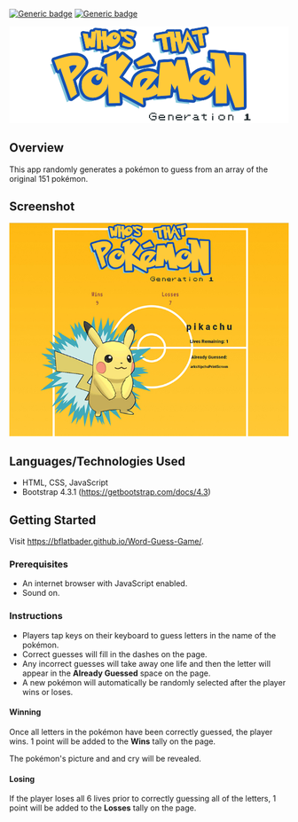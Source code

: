 [![Generic badge](https://img.shields.io/badge/Portfolio-Red.svg)](https://bflatbader.github.io/)
[![Generic badge](https://img.shields.io/badge/LinkedIn-Blue.svg)](https://www.linkedin.com/in/bishop-bader/)

<p align="center">
    <img src="assets/images/gametitle.png" alt="Logo"><br>
</p>

## Overview
This app randomly generates a pokémon to guess from an array of the original 151 pokémon. 

## Screenshot
![screenshot](/assets/images/screenshot.jpg)

## Languages/Technologies Used
- HTML, CSS, JavaScript
- Bootstrap 4.3.1 (https://getbootstrap.com/docs/4.3)

## Getting Started
Visit https://bflatbader.github.io/Word-Guess-Game/.

### Prerequisites
- An internet browser with JavaScript enabled. 
- Sound on.

### Instructions
- Players tap keys on their keyboard to guess letters in the name of the pokémon.
- Correct guesses will fill in the dashes on the page.
- Any incorrect guesses will take away one life and then the letter will appear in the **Already Guessed** space on the page.
- A new pokémon will automatically be randomly selected after the player wins or loses.

#### Winning
Once all letters in the pokémon have been correctly guessed, the player wins. 1 point will be added to the **Wins** tally on the page.

The pokémon's picture and and cry will be revealed.

#### Losing
If the player loses all 6 lives prior to correctly guessing all of the letters, 1 point will be added to the **Losses** tally on the page.